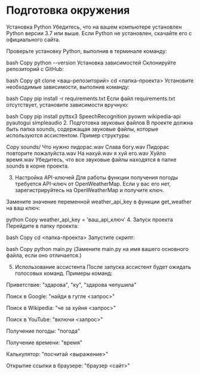# Подготовка окружения
Установка Python
Убедитесь, что на вашем компьютере установлен Python версии 3.7 или выше. Если Python не установлен, скачайте его с официального сайта.

Проверьте установку Python, выполнив в терминале команду:

bash
Copy
python --version
Установка зависимостей
Склонируйте репозиторий с GitHub:

bash
Copy
git clone <ваш-репозиторий>
cd <папка-проекта>
Установите необходимые зависимости, выполнив команду:

bash
Copy
pip install -r requirements.txt
Если файл requirements.txt отсутствует, установите зависимости вручную:

bash
Copy
pip install pyttsx3 SpeechRecognition pyowm wikipedia-api pyautogui simpleaudio
2. Подготовка звуковых файлов
В проекте должна быть папка sounds, содержащая звуковые файлы, которые используются ассистентом. Пример структуры:

Copy
sounds/
    Что нужно пидорас.wav
    Слава богу.wav
    Пидорас повторите пожалуйста.wav
    На нахуй.wav
    я хуй его.wav
    Хуйло время.wav
Убедитесь, что все звуковые файлы находятся в папке sounds в корне проекта.

3. Настройка API-ключей
Для работы функции получения погоды требуется API-ключ от OpenWeatherMap. Если у вас его нет, зарегистрируйтесь на OpenWeatherMap и получите ключ.

Замените значение переменной weather_api_key в функции get_weather на ваш ключ:

python
Copy
weather_api_key = 'ваш_api_ключ'
4. Запуск проекта
Перейдите в папку проекта:

bash
Copy
cd <папка-проекта>
Запустите скрипт:

bash
Copy
python main.py
(Замените main.py на имя вашего основного файла, если оно отличается.)

5. Использование ассистента
После запуска ассистент будет ожидать голосовых команд. Примеры команд:

Приветствие: "здарова", "ку", "здарова чепушила"

Поиск в Google: "найди в гугле <запрос>"

Поиск в Wikipedia: "че за хуйня <запрос>"

Поиск в YouTube: "включи <запрос>"

Получение погоды: "погода"

Получение времени: "время"

Калькулятор: "посчитай <выражение>"

Открытие ссылки в браузере: "браузер <сайт>"

